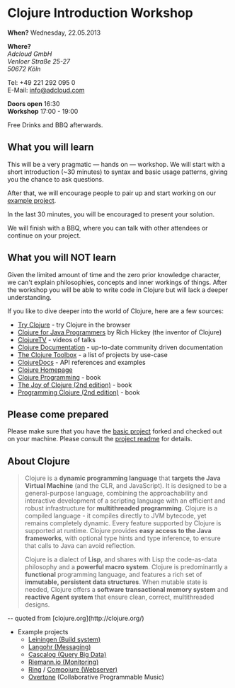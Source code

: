 # Clojure Introduction Workshop

**When?**	Wednesday, 22.05.2013

**Where?**  
*Adcloud GmbH*  
*Venloer Straße 25-27*    
*50672 Köln*

Tel: +49 221 292 095 0   
E-Mail: info@adcloud.com  

**Doors open** 16:30  
**Workshop** 17:00 - 19:00

Free Drinks and BBQ afterwards.


## What you will learn

This will be a very pragmatic — hands on — workshop.
We will start with a short introduction (~30 minutes) to syntax and basic usage patterns, giving you the chance to ask questions.

After that, we will encourage people to pair up and start working on our [example project](https://github.com/adcloud/clojure-intro-workshop).

In the last 30 minutes, you will be encouraged to present your solution.

We will finish with a BBQ, where you can talk with other attendees or continue on your project.


## What you will NOT learn

Given the limited amount of time and the zero prior knowledge character, we can't explain philosophies, concepts and inner workings of things.
After the workshop you will be able to write code in Clojure but will lack a deeper understanding.

If you like to dive deeper into the world of Clojure, here are a few sources:

- [Try Clojure](http://tryclj.com/) - try Clojure in the browser
- [Clojure for Java Programmers](http://www.youtube.com/watch?v=P76Vbsk_3J0) by Rich Hickey (the inventor of Clojure)
- [ClojureTV](http://www.youtube.com/user/ClojureTV) - videos of talks
- [Clojure Documentation](http://clojure-doc.org/) - up-to-date community driven documentation
- [The Clojure Toolbox](http://www.clojure-toolbox.com/) - a list of projects by use-case
- [ClojureDocs](http://clojuredocs.org/) - API references and examples
- [Clojure Homepage](http://clojure.org/)
- [Clojure Programming](http://www.clojurebook.com/) - book
- [The Joy of Clojure (2nd edition)](http://www.manning.com/fogus2/) - book
- [Programming Clojure (2nd edition)](http://pragprog.com/book/shcloj2/programming-clojure) - book


## Please come prepared

Please make sure that you have the [basic project](https://github.com/adcloud/clojure-intro-workshop) forked and checked out on your machine.
Please consult the [project readme](https://github.com/adcloud/clojure-intro-workshop/blob/master/README.md) for details.


## About Clojure

<blockquote>
<p>
Clojure is a <strong>dynamic programming language</strong> that <strong>targets the Java Virtual Machine</strong> (and the CLR, and JavaScript). It is designed to be a general-purpose language, combining the approachability and interactive development of a scripting language with an efficient and robust infrastructure for <strong>multithreaded programming</strong>. Clojure is a compiled language - it compiles directly to JVM bytecode, yet remains completely dynamic. Every feature supported by Clojure is supported at runtime. Clojure provides <strong>easy access to the Java frameworks</strong>, with optional type hints and type inference, to ensure that calls to Java can avoid reflection.
</p>

<p>
Clojure is a dialect of <strong>Lisp</strong>, and shares with Lisp the code-as-data philosophy and a <strong>powerful macro system</strong>. Clojure is predominantly a <strong>functional</strong> programming language, and features a rich set of <strong>immutable, persistent data structures</strong>. When mutable state is needed, Clojure offers a <strong>software transactional memory system</strong> and <strong>reactive Agent system</strong> that ensure clean, correct, multithreaded designs.
</p>
</blockquote>
-- quoted from [clojure.org](http://clojure.org/)

- Example projects
	- [Leiningen (Build system)](http://leiningen.org/)
	- [Langohr (Messaging)](https://github.com/michaelklishin/langohr)
	- [Cascalog (Query Big Data)](https://github.com/nathanmarz/cascalog)
	- [Riemann.io (Monitoring)](http://riemann.io/)
	- [Ring](https://github.com/ring-clojure/ring) / [Compojure (Webserver)](https://github.com/weavejester/compojure)
	- [Overtone](http://overtone.github.io/) (Collaborative Programmable Music)